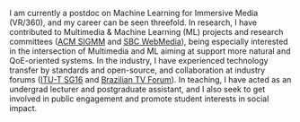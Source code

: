 I am currently a postdoc on Machine Learning for Immersive Media (VR/360), and my career can be seen threefold.
In research, I have contributed to Multimedia & Machine Learning (ML) projects and research committees ([ACM SIGMM](http://sigmm.acm.org) and [SBC WebMedia](http://webmedia.org.br)), being especially interested in the intersection of Multimedia and ML aiming at support more natural and QoE-oriented systems.
In the industry, I have experienced technology transfer by standards and open-source, and collaboration at industry forums ([ITU-T SG16](http://www.itu.int/en/ITU-T/studygroups/2022-2024/16) and [Brazilian TV Forum](http://forumsbtvd.org.br)).
In teaching, I have acted as an undergrad lecturer and postgraduate assistant, and I also seek to get involved in public engagement and promote student interests in social impact.
